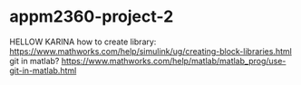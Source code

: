 # appm2360-project-2
HELLOW KARINA
how to create library: https://www.mathworks.com/help/simulink/ug/creating-block-libraries.html
git in matlab? https://www.mathworks.com/help/matlab/matlab_prog/use-git-in-matlab.html

